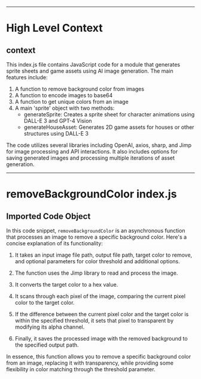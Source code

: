 

  ---
# High Level Context
## context
This index.js file contains JavaScript code for a module that generates sprite sheets and game assets using AI image generation. The main features include:

1. A function to remove background color from images
2. A function to encode images to base64
3. A function to get unique colors from an image
4. A main 'sprite' object with two methods:
   - generateSprite: Creates a sprite sheet for character animations using DALL-E 3 and GPT-4 Vision
   - generateHouseAsset: Generates 2D game assets for houses or other structures using DALL-E 3

The code utilizes several libraries including OpenAI, axios, sharp, and Jimp for image processing and API interactions. It also includes options for saving generated images and processing multiple iterations of asset generation.


  

---
# removeBackgroundColor index.js
## Imported Code Object
In this code snippet, `removeBackgroundColor` is an asynchronous function that processes an image to remove a specific background color. Here's a concise explanation of its functionality:

1. It takes an input image file path, output file path, target color to remove, and optional parameters for color threshold and additional options.

2. The function uses the Jimp library to read and process the image.

3. It converts the target color to a hex value.

4. It scans through each pixel of the image, comparing the current pixel color to the target color.

5. If the difference between the current pixel color and the target color is within the specified threshold, it sets that pixel to transparent by modifying its alpha channel.

6. Finally, it saves the processed image with the removed background to the specified output path.

In essence, this function allows you to remove a specific background color from an image, replacing it with transparency, while providing some flexibility in color matching through the threshold parameter.

  